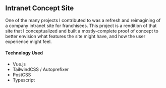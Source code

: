## Intranet Concept Site

One of the many projects I contributed to was a refresh and reimagining of a company intranet site for franchisees. This project is a rendition of that site that I conceptualized and built a mostly-complete proof of concept to better envision what features the site might have, and how the user experience might feel.

#### Technology Used
  - Vue.js
  - TailwindCSS / Autoprefixer
  - PostCSS
  - Typescript